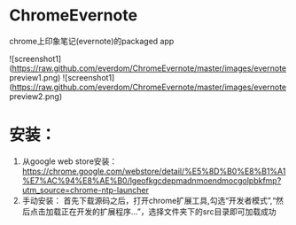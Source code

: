 ChromeEvernote
===============

chrome上印象笔记(evernote)的packaged app

![screenshot1](https://raw.github.com/everdom/ChromeEvernote/master/images/evernote preview1.png)
![screenshot1](https://raw.github.com/everdom/ChromeEvernote/master/images/evernote preview2.png)

# 安装：
1. 从google web store安装：
https://chrome.google.com/webstore/detail/%E5%8D%B0%E8%B1%A1%E7%AC%94%E8%AE%B0/lgeofkgcdepmadnmoendmocgolpbkfmp?utm_source=chrome-ntp-launcher
2. 手动安装：
首先下载源码之后，打开chrome扩展工具,勾选“开发者模式”,“然后点击加载正在开发的扩展程序...”，选择文件夹下的src目录即可加载成功
